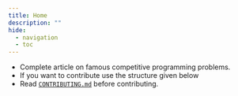 ```yaml
---
title: Home
description: ""
hide:
  - navigation
  - toc
---
```


- Complete article on famous competitive programming problems.
- If you want to contribute use the structure given below
- Read [`CONTRIBUTING.md`](https://github.com/shivanshu-semwal/CProblems/CONTRIBUTING.md) before contributing.
